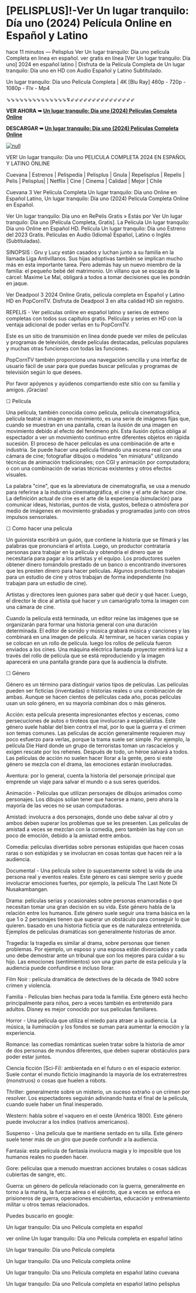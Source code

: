 # [PELISPLUS]!-Ver Un lugar tranquilo: Día uno (2024) Película Online en Español y Latino
<p dir="auto">hace 11 minutos &mdash; Pelisplus Ver Un lugar tranquilo: D&iacute;a uno pel&iacute;cula Completa en linea en espa&ntilde;ol. ver gratis en l&iacute;nea [Ver Un lugar tranquilo: D&iacute;a uno] 2024 en espa&ntilde;ol latino | Disfruta de la Pel&iacute;cula Completa de Un lugar tranquilo: D&iacute;a uno en HD con Audio Espa&ntilde;ol y Latino Subtitulado.</p>
<p dir="auto">Un lugar tranquilo: D&iacute;a uno Pelicula Completa | 4K [Blu Ray] 460p - 720p - 1080p - Flv - Mp4</p>
<p dir="auto">⇘⇘⇘⇘⇘⇘⇘⇘⇘⇘⇘⇘⇘⇘↯⇙⇙⇙⇙⇙⇙⇙⇙⇙⇙⇙⇙⇙⇙⇙</p>
<p dir="auto"><strong>VER AHORA ➥&nbsp;<a href="https://t.co/tKOI2M5Ks5" rel="nofollow">Un lugar tranquilo: D&iacute;a uno (2024) Pel&iacute;culas Completa Online</a></strong></p>
<p dir="auto"><strong>DESCARGAR ➥&nbsp;<a href="https://t.co/tKOI2M5Ks5" rel="nofollow">Un lugar tranquilo: D&iacute;a uno (2024) Pel&iacute;culas Completa Online</a></strong></p>
<p dir="auto"><a href="https://t.co/tKOI2M5Ks5" rel="nofollow" data-target="animated-image.originalLink"><img src="https://camo.githubusercontent.com/abb2148613ed2c31b6fd5c164e6a142c9074d86e9468c674b26300adbf87c7f7/68747470733a2f2f7374617469632e7769787374617469632e636f6d2f6d656469612f3835356132355f30343362356162656234616534643335616330303331393865376665353665647e6d76322e676966" alt="null" data-canonical-src="https://static.wixstatic.com/media/855a25_043b5abeb4ae4d35ac003198e7fe56ed~mv2.gif" data-target="animated-image.originalImage" /></a></p>
<p dir="auto">VER! Un lugar tranquilo: D&iacute;a uno PELICULA COMPLETA 2024 EN ESPA&Ntilde;OL Y LATINO ONLINE</p>
<p dir="auto">Cuevana | Estrenos | Pelispedia | Pelisplus | Gnula | Repelisplus | Repelis | Pelis | Pelisplus| | Netflix | Cine | Cinema | Calidad | Mejor | Chile</p>
<p dir="auto">Cuevana 3 Ver Pel&iacute;cula Completa Un lugar tranquilo: D&iacute;a uno Online en Espa&ntilde;ol Latino, Un lugar tranquilo: D&iacute;a uno (2024) Pel&iacute;cula Completa Online en Espa&ntilde;ol.</p>
<p dir="auto">Ver Un lugar tranquilo: D&iacute;a uno en RePelis Gratis &raquo; Est&aacute;s por Ver Un lugar tranquilo: D&iacute;a uno [Pel&iacute;cula Completa, Gratis]. La Pel&iacute;cula Un lugar tranquilo: D&iacute;a uno Online en Espa&ntilde;ol HD. Pel&iacute;cula Un lugar tranquilo: D&iacute;a uno Estreno del 2023 Gratis. Pel&iacute;culas en Audio (Idioma) Espa&ntilde;ol, Latino o Ingl&eacute;s (Subtituladas).</p>
<p dir="auto">SINOPSIS : Gru y Lucy est&aacute;n casados y luchan junto a su familia en la llamada Liga Antivillanos. Sus hijas adoptivas tambi&eacute;n se implican mucho m&aacute;s en esta importante tarea. Pero adem&aacute;s hay un nuevo miembro de la familia: el peque&ntilde;o beb&eacute; del matrimonio. Un villano que se escapa de la c&aacute;rcel: Maxime Le Mal, obligar&aacute; a todos a tomar decisiones que les pondr&aacute;n en jaque.</p>
<p dir="auto">Ver Deadpool 3 2024 Online Gratis, pel&iacute;cula completa en Espa&ntilde;ol y Latino HD en PopCornTV. Disfruta de Deadpool 3 en alta calidad HD sin registro.</p>
<p dir="auto">REPELIS - Ver pel&iacute;culas online en espa&ntilde;ol latino y series de estreno completas con todos sus cap&iacute;tulos gratis. Pel&iacute;culas y series en HD con la ventaja adicional de poder verlas en tu PopCornTV.</p>
<p dir="auto">Este es un sitio de transmisi&oacute;n en l&iacute;nea donde puede ver miles de pel&iacute;culas y programas de televisi&oacute;n, desde pel&iacute;culas destacadas, pel&iacute;culas populares y muchas otras funciones con todas las funciones.</p>
<p dir="auto">PopCornTV tambi&eacute;n proporciona una navegaci&oacute;n sencilla y una interfaz de usuario f&aacute;cil de usar para que puedas buscar pel&iacute;culas y programas de televisi&oacute;n seg&uacute;n lo que desees.</p>
<p dir="auto">Por favor ap&oacute;yenos y ay&uacute;denos compartiendo este sitio con su familia y amigos. &iexcl;Gracias!</p>
<p dir="auto">☐ Pel&iacute;cula</p>
<p dir="auto">Una pel&iacute;cula, tambi&eacute;n conocida como pel&iacute;cula, pel&iacute;cula cinematogr&aacute;fica, pel&iacute;cula teatral o imagen en movimiento, es una serie de im&aacute;genes fijas que, cuando se muestran en una pantalla, crean la ilusi&oacute;n de una imagen en movimiento debido al efecto del fen&oacute;meno phi. Esta ilusi&oacute;n &oacute;ptica obliga al espectador a ver un movimiento continuo entre diferentes objetos en r&aacute;pida sucesi&oacute;n. El proceso de hacer pel&iacute;culas es una combinaci&oacute;n de arte e industria. Se puede hacer una pel&iacute;cula filmando una escena real con una c&aacute;mara de cine; fotografiar dibujos o modelos "en miniatura" utilizando t&eacute;cnicas de animaci&oacute;n tradicionales; con CGI y animaci&oacute;n por computadora; o con una combinaci&oacute;n de varias t&eacute;cnicas existentes y otros efectos visuales.</p>
<p dir="auto">La palabra "cine", que es la abreviatura de cinematograf&iacute;a, se usa a menudo para referirse a la industria cinematogr&aacute;fica, el cine y el arte de hacer cine. La definici&oacute;n actual de cine es el arte de la experiencia (simulaci&oacute;n) para comunicar ideas, historias, puntos de vista, gustos, belleza o atm&oacute;sfera por medio de im&aacute;genes en movimiento grabadas y programadas junto con otros impulsos sensoriales.</p>
<p dir="auto">☐ Como hacer una pelicula</p>
<p dir="auto">Un guionista escribir&aacute; un gui&oacute;n, que contiene la historia que se filmar&aacute; y las palabras que pronunciar&aacute; el artista. Luego, un productor contratar&iacute;a personas para trabajar en la pel&iacute;cula y obtendr&iacute;a el dinero que se necesitar&iacute;a para pagar a los artistas y el equipo. Los productores suelen obtener dinero tom&aacute;ndolo prestado de un banco o encontrando inversores que les presten dinero para hacer pel&iacute;culas. Algunos productores trabajan para un estudio de cine y otros trabajan de forma independiente (no trabajan para un estudio de cine).</p>
<p dir="auto">Artistas y directores leen guiones para saber qu&eacute; decir y qu&eacute; hacer. Luego, el director le dice al artista qu&eacute; hacer y un camar&oacute;grafo toma la imagen con una c&aacute;mara de cine.</p>
<p dir="auto">Cuando la pel&iacute;cula est&aacute; terminada, un editor re&uacute;ne las im&aacute;genes que se organizar&aacute;n para formar una historia general con una duraci&oacute;n determinada. El editor de sonido y m&uacute;sica grabar&aacute; m&uacute;sica y canciones y las combinar&aacute; en una imagen de pel&iacute;cula. Al terminar, se hacen varias copias y se colocan en un rollo de pel&iacute;cula. luego los rollos de pel&iacute;cula fueron enviados a los cines. Una m&aacute;quina el&eacute;ctrica llamada proyector emitir&aacute; luz a trav&eacute;s del rollo de pel&iacute;cula que se est&aacute; reproduciendo y la imagen aparecer&aacute; en una pantalla grande para que la audiencia la disfrute.</p>
<p dir="auto">☐ G&eacute;nero</p>
<p dir="auto">G&eacute;nero es un t&eacute;rmino para distinguir varios tipos de pel&iacute;culas. Las pel&iacute;culas pueden ser ficticias (inventadas) o historias reales o una combinaci&oacute;n de ambas. Aunque se hacen cientos de pel&iacute;culas cada a&ntilde;o, pocas pel&iacute;culas usan un solo g&eacute;nero, en su mayor&iacute;a combinan dos o m&aacute;s g&eacute;neros.</p>
<p dir="auto">Acci&oacute;n: esta pel&iacute;cula presenta impresionantes efectos y escenas, como persecuciones de autos o tiroteos que involucran a especialistas. Este g&eacute;nero suele hablar del bien contra el mal, por lo que la guerra y el crimen son temas comunes. Las pel&iacute;culas de acci&oacute;n generalmente requieren muy poco esfuerzo para verlas, porque la trama suele ser simple. Por ejemplo, la pel&iacute;cula Die Hard donde un grupo de terroristas toman un rascacielos y exigen rescate por los rehenes. Despu&eacute;s de todo, un h&eacute;roe salvar&aacute; a todos. Las pel&iacute;culas de acci&oacute;n no suelen hacer llorar a la gente, pero si este g&eacute;nero se mezcla con el drama, las emociones estar&aacute;n involucradas.</p>
<p dir="auto">Aventura: por lo general, cuenta la historia del personaje principal que emprende un viaje para salvar el mundo o a sus seres queridos.</p>
<p dir="auto">Animaci&oacute;n - Pel&iacute;culas que utilizan personajes de dibujos animados como personajes. Los dibujos sol&iacute;an tener que hacerse a mano, pero ahora la mayor&iacute;a de las veces no se usan computadoras.</p>
<p dir="auto">Amistad: involucra a dos personajes, donde uno debe salvar al otro y ambos deben superar los problemas que se les presenten. Las pel&iacute;culas de amistad a veces se mezclan con la comedia, pero tambi&eacute;n las hay con un poco de emoci&oacute;n, debido a la amistad entre ambos.</p>
<p dir="auto">Comedia: pel&iacute;culas divertidas sobre personas est&uacute;pidas que hacen cosas raras o son est&uacute;pidas y se involucran en cosas tontas que hacen re&iacute;r a la audiencia.</p>
<p dir="auto">Documental - Una pel&iacute;cula sobre (o supuestamente sobre) la vida de una persona real y eventos reales. Este g&eacute;nero es casi siempre serio y puede involucrar emociones fuertes, por ejemplo, la pel&iacute;cula The Last Note Di Nusakambangan.</p>
<p dir="auto">Drama: pel&iacute;culas serias y ocasionales sobre personas enamoradas o que necesitan tomar una gran decisi&oacute;n en su vida. Este g&eacute;nero habla de la relaci&oacute;n entre los humanos. Este g&eacute;nero suele seguir una trama b&aacute;sica en la que 1 o 2 personajes tienen que superar un obst&aacute;culo para conseguir lo que quieren. basado en una historia ficticia que es de naturaleza entretenida. Ejemplos de pel&iacute;culas dram&aacute;ticas son generalmente historias de amor.</p>
<p dir="auto">Tragedia: la tragedia es similar al drama, sobre personas que tienen problemas. Por ejemplo, un esposo y una esposa est&aacute;n divorciados y cada uno debe demostrar ante un tribunal que son los mejores para cuidar a su hijo. Las emociones (sentimientos) son una gran parte de esta pel&iacute;cula y la audiencia puede confundirse e incluso llorar.</p>
<p dir="auto">Film Noir : pel&iacute;cula dram&aacute;tica de detectives de la d&eacute;cada de 1940 sobre crimen y violencia.</p>
<p dir="auto">Familia - Pel&iacute;culas bien hechas para toda la familia. Este g&eacute;nero est&aacute; hecho principalmente para ni&ntilde;os, pero a veces tambi&eacute;n es entretenido para adultos. Disney es mejor conocido por sus pel&iacute;culas familiares.</p>
<p dir="auto">Horror - Una pel&iacute;cula que utiliza el miedo para atraer a la audiencia. La m&uacute;sica, la iluminaci&oacute;n y los fondos se suman para aumentar la emoci&oacute;n y la experiencia.</p>
<p dir="auto">Romance: las comedias rom&aacute;nticas suelen tratar sobre la historia de amor de dos personas de mundos diferentes, que deben superar obst&aacute;culos para poder estar juntos.</p>
<p dir="auto">Ciencia ficci&oacute;n (Sci-Fi): ambientada en el futuro o en el espacio exterior. Suele contar el mundo ficticio imaginando la mayor&iacute;a de los extraterrestres (monstruos) o cosas que huelen a robots.</p>
<p dir="auto">Thriller: generalmente sobre un misterio, un suceso extra&ntilde;o o un crimen por resolver. Los espectadores seguir&aacute;n adivinando hasta el final de la pel&iacute;cula, cuando suele haber un final inesperado.</p>
<p dir="auto">Western: habla sobre el vaquero en el oeste (Am&eacute;rica 1800). Este g&eacute;nero puede involucrar a los indios (nativos americanos).</p>
<p dir="auto">Suspenso - Una pel&iacute;cula que te mantiene sentado en tu silla. Este g&eacute;nero suele tener m&aacute;s de un giro que puede confundir a la audiencia.</p>
<p dir="auto">Fantas&iacute;a: esta pel&iacute;cula de fantas&iacute;a involucra magia y lo imposible que los humanos reales no pueden hacer.</p>
<p dir="auto">Gore: pel&iacute;culas que a menudo muestran acciones brutales o cosas s&aacute;dicas cubiertas de sangre, etc.</p>
<p dir="auto">Guerra: un g&eacute;nero de pel&iacute;cula relacionado con la guerra, generalmente en torno a la marina, la fuerza a&eacute;rea o el ej&eacute;rcito, que a veces se enfoca en prisioneros de guerra, operaciones encubiertas, educaci&oacute;n y entrenamiento militar u otros temas relacionados.</p>
<p dir="auto">Puedes buscarlo en google:</p>
<p dir="auto">Un lugar tranquilo: D&iacute;a uno Pelicula completa en espa&ntilde;ol</p>
<p dir="auto">ver online Un lugar tranquilo: D&iacute;a uno Pelicula completa en espa&ntilde;ol latino</p>
<p dir="auto">Un lugar tranquilo: D&iacute;a uno Pelicula completa</p>
<p dir="auto">Un lugar tranquilo: D&iacute;a uno Pelicula completa online</p>
<p dir="auto">Un lugar tranquilo: D&iacute;a uno Pelicula completa en espa&ntilde;ol latino cuevana</p>
<p dir="auto">Un lugar tranquilo: D&iacute;a uno Pelicula completa en espa&ntilde;ol latino pelisplus</p>
